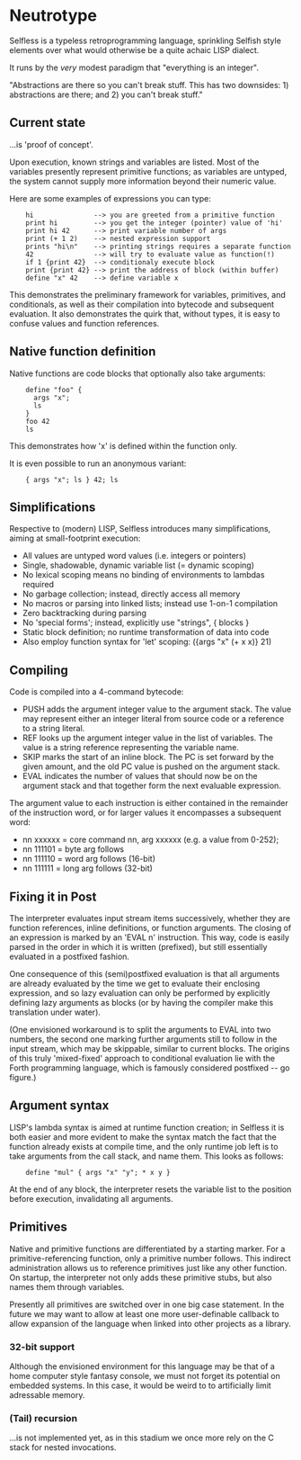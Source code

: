 # Neutrotype
Selfless is a typeless retroprogramming language, sprinkling Selfish style
elements over what would otherwise be a quite achaic LISP dialect.

It runs by the _very_ modest paradigm that "everything is an integer".

"Abstractions are there so you can't break stuff. This has two downsides: 1)
abstractions are there; and 2) you can't break stuff."

## Current state
...is 'proof of concept'.

Upon execution, known strings and variables are listed. Most of the variables
presently represent primitive functions; as variables are untyped, the system
cannot supply more information beyond their numeric value.

Here are some examples of expressions you can type:

        hi               --> you are greeted from a primitive function
        print hi         --> you get the integer (pointer) value of 'hi'
        print hi 42      --> print variable number of args
        print (+ 1 2)    --> nested expression support
        prints "hi\n"    --> printing strings requires a separate function
        42               --> will try to evaluate value as function(!)
        if 1 {print 42}  --> conditionaly execute block
        print {print 42} --> print the address of block (within buffer)
        define "x" 42    --> define variable x

This demonstrates the preliminary framework for variables, primitives, and
conditionals, as well as their compilation into bytecode and subsequent
evaluation. It also demonstrates the quirk that, without types, it is easy to
confuse values and function references.

## Native function definition
Native functions are code blocks that optionally also take arguments:

        define "foo" {
          args "x";
          ls
        }
        foo 42
        ls

This demonstrates how 'x' is defined within the function only.

It is even possible to run an anonymous variant:

        { args "x"; ls } 42; ls

## Simplifications
Respective to (modern) LISP, Selfless introduces many simplifications, aiming
at small-footprint execution:
- All values are untyped word values (i.e. integers or pointers)
- Single, shadowable, dynamic variable list (= dynamic scoping)
- No lexical scoping means no binding of environments to lambdas required
- No garbage collection; instead, directly access all memory
- No macros or parsing into linked lists; instead use 1-on-1 compilation
- Zero backtracking during parsing
- No 'special forms'; instead, explicitly use "strings", { blocks }
- Static block definition; no runtime transformation of data into code
- Also employ function syntax for 'let' scoping: ({args "x" (+ x x)} 21)

## Compiling
Code is compiled into a 4-command bytecode:
- PUSH adds the argument integer value to the argument stack. The value may
  represent either an integer literal from source code or a reference to a
  string literal.
- REF looks up the argument integer value in the list of variables. The value
  is a string reference representing the variable name.
- SKIP marks the start of an inline block. The PC is set forward by the given
  amount, and the old PC value is pushed on the argument stack.
- EVAL indicates the number of values that should now be on the argument stack
  and that together form the next evaluable expression.

The argument value to each instruction is either contained in the remainder of
the instruction word, or for larger values it encompasses a subsequent word:
- nn xxxxxx = core command nn, arg xxxxxx (e.g. a value from 0-252);
- nn 111101 = byte arg follows
- nn 111110 = word arg follows (16-bit)
- nn 111111 = long arg follows (32-bit)

## Fixing it in Post
The interpreter evaluates input stream items successively, whether they are
function references, inline definitions, or function arguments. The closing of
an expression is marked by an 'EVAL n' instruction. This way, code is easily
parsed in the order in which it is written (prefixed), but still essentially
evaluated in a postfixed fashion.

One consequence of this (semi)postfixed evaluation is that all arguments are
already evaluated by the time we get to evaluate their enclosing expression,
and so lazy evaluation can only be performed by explicitly defining lazy
arguments as blocks (or by having the compiler make this translation under
water).

(One envisioned workaround is to split the arguments to EVAL into two numbers,
the second one marking further arguments still to follow in the input stream,
which may be skippable, similar to current blocks. The origins of this truly
'mixed-fixed' approach to conditional evaluation lie with the Forth programming
language, which is famously considered postfixed -- go figure.)

## Argument syntax
LISP's lambda syntax is aimed at runtime function creation; in Selfless it
is both easier and more evident to make the syntax match the fact that the
function already exists at compile time, and the only runtime job left is to
take arguments from the call stack, and name them. This looks as follows:

        define "mul" { args "x" "y"; * x y }

At the end of any block, the interpreter resets the variable list to the
position before execution, invalidating all arguments.

## Primitives
Native and primitive functions are differentiated by a starting marker. For a
primitive-referencing function, only a primitive number follows. This indirect
administration allows us to reference primitives just like any other function.
On startup, the interpreter not only adds these primitive stubs, but also names
them through variables.

Presently all primitives are switched over in one big case statement. In the
future we may want to allow at least one more user-definable callback to allow
expansion of the language when linked into other projects as a library.

### 32-bit support
Although the envisioned environment for this language may be that of a home
computer style fantasy console, we must not forget its potential on embedded
systems. In this case, it would be weird to to artificially limit adressable
memory.

### (Tail) recursion
...is not implemented yet, as in this stadium we once more rely on the C stack
for nested invocations.
